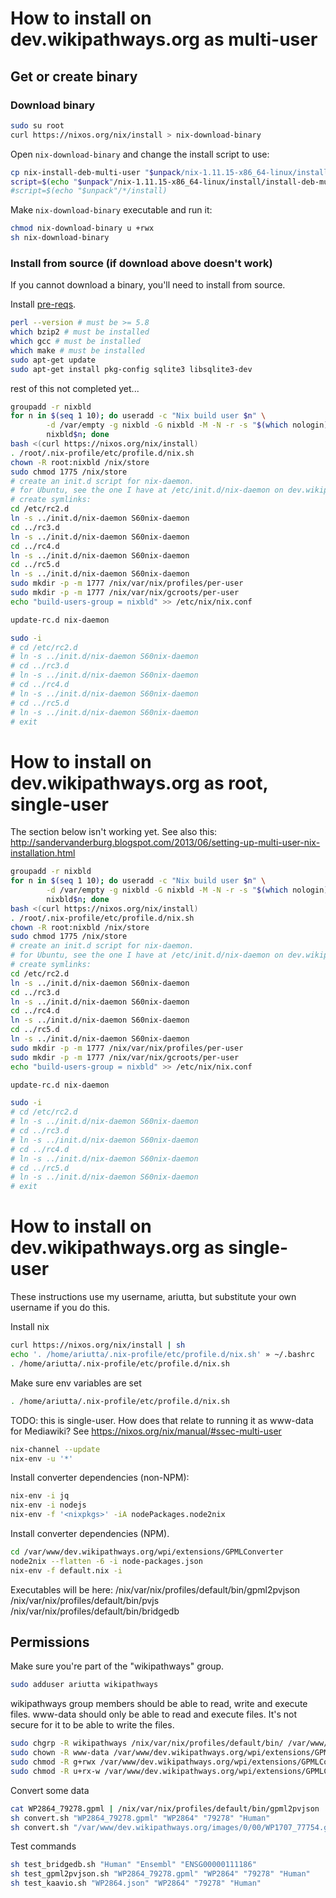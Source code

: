 # How to install on dev.wikipathways.org as multi-user

## Get or create binary
### Download binary
```sh
sudo su root
curl https://nixos.org/nix/install > nix-download-binary
```

Open `nix-download-binary` and change the install script to use:
```sh
cp nix-install-deb-multi-user "$unpack/nix-1.11.15-x86_64-linux/install/install-deb-multi-user"
script=$(echo "$unpack"/nix-1.11.15-x86_64-linux/install/install-deb-multi-user)
#script=$(echo "$unpack"/*/install)
```

Make `nix-download-binary` executable and run it:
```sh
chmod nix-download-binary u +rwx
sh nix-download-binary
```

### Install from source (if download above doesn't work)
If you cannot download a binary, you'll need to install from source.

Install [pre-reqs](https://nixos.org/nix/manual/#sec-prerequisites-source).

```sh
perl --version # must be >= 5.8
which bzip2 # must be installed
which gcc # must be installed
which make # must be installed
sudo apt-get update
sudo apt-get install pkg-config sqlite3 libsqlite3-dev
```

rest of this not completed yet...

```sh
groupadd -r nixbld
for n in $(seq 1 10); do useradd -c "Nix build user $n" \
	    -d /var/empty -g nixbld -G nixbld -M -N -r -s "$(which nologin)" \
	    nixbld$n; done
bash <(curl https://nixos.org/nix/install)
. /root/.nix-profile/etc/profile.d/nix.sh
chown -R root:nixbld /nix/store
sudo chmod 1775 /nix/store
# create an init.d script for nix-daemon.
# for Ubuntu, see the one I have at /etc/init.d/nix-daemon on dev.wikipathways.org server
# create symlinks:
cd /etc/rc2.d
ln -s ../init.d/nix-daemon S60nix-daemon
cd ../rc3.d
ln -s ../init.d/nix-daemon S60nix-daemon
cd ../rc4.d
ln -s ../init.d/nix-daemon S60nix-daemon
cd ../rc5.d
ln -s ../init.d/nix-daemon S60nix-daemon
sudo mkdir -p -m 1777 /nix/var/nix/profiles/per-user
sudo mkdir -p -m 1777 /nix/var/nix/gcroots/per-user
echo "build-users-group = nixbld" >> /etc/nix/nix.conf

update-rc.d nix-daemon

sudo -i
# cd /etc/rc2.d
# ln -s ../init.d/nix-daemon S60nix-daemon
# cd ../rc3.d
# ln -s ../init.d/nix-daemon S60nix-daemon
# cd ../rc4.d
# ln -s ../init.d/nix-daemon S60nix-daemon
# cd ../rc5.d
# ln -s ../init.d/nix-daemon S60nix-daemon
# exit

```

# How to install on dev.wikipathways.org as root, single-user
The section below isn't working yet. See also this: http://sandervanderburg.blogspot.com/2013/06/setting-up-multi-user-nix-installation.html

```sh
groupadd -r nixbld
for n in $(seq 1 10); do useradd -c "Nix build user $n" \
	    -d /var/empty -g nixbld -G nixbld -M -N -r -s "$(which nologin)" \
	    nixbld$n; done
bash <(curl https://nixos.org/nix/install)
. /root/.nix-profile/etc/profile.d/nix.sh
chown -R root:nixbld /nix/store
sudo chmod 1775 /nix/store
# create an init.d script for nix-daemon.
# for Ubuntu, see the one I have at /etc/init.d/nix-daemon on dev.wikipathways.org server
# create symlinks:
cd /etc/rc2.d
ln -s ../init.d/nix-daemon S60nix-daemon
cd ../rc3.d
ln -s ../init.d/nix-daemon S60nix-daemon
cd ../rc4.d
ln -s ../init.d/nix-daemon S60nix-daemon
cd ../rc5.d
ln -s ../init.d/nix-daemon S60nix-daemon
sudo mkdir -p -m 1777 /nix/var/nix/profiles/per-user
sudo mkdir -p -m 1777 /nix/var/nix/gcroots/per-user
echo "build-users-group = nixbld" >> /etc/nix/nix.conf

update-rc.d nix-daemon

sudo -i
# cd /etc/rc2.d
# ln -s ../init.d/nix-daemon S60nix-daemon
# cd ../rc3.d
# ln -s ../init.d/nix-daemon S60nix-daemon
# cd ../rc4.d
# ln -s ../init.d/nix-daemon S60nix-daemon
# cd ../rc5.d
# ln -s ../init.d/nix-daemon S60nix-daemon
# exit

```

# How to install on dev.wikipathways.org as single-user

These instructions use my username, ariutta, but substitute your own username if you do this.

Install nix
```sh
curl https://nixos.org/nix/install | sh
echo '. /home/ariutta/.nix-profile/etc/profile.d/nix.sh' » ~/.bashrc
. /home/ariutta/.nix-profile/etc/profile.d/nix.sh
```

Make sure env variables are set
```sh
. /home/ariutta/.nix-profile/etc/profile.d/nix.sh
```

TODO: this is single-user. How does that relate to running it as www-data for Mediawiki?
See https://nixos.org/nix/manual/#ssec-multi-user

```sh
nix-channel --update
nix-env -u '*'
```

Install converter dependencies (non-NPM):
```sh
nix-env -i jq
nix-env -i nodejs
nix-env -f '<nixpkgs>' -iA nodePackages.node2nix
```

Install converter dependencies (NPM).
```sh
cd /var/www/dev.wikipathways.org/wpi/extensions/GPMLConverter
node2nix --flatten -6 -i node-packages.json
nix-env -f default.nix -i
```

Executables will be here:
/nix/var/nix/profiles/default/bin/gpml2pvjson
/nix/var/nix/profiles/default/bin/pvjs
/nix/var/nix/profiles/default/bin/bridgedb

## Permissions
Make sure you're part of the "wikipathways" group.
```sh
sudo adduser ariutta wikipathways
```
wikipathways group members should be able to read, write and execute files.
www-data should only be able to read and execute files. It's not secure for it to be able to write the files.
```sh
sudo chgrp -R wikipathways /nix/var/nix/profiles/default/bin/ /var/www/dev.wikipathways.org/wpi/extensions/GPMLConverter/
sudo chown -R www-data /var/www/dev.wikipathways.org/wpi/extensions/GPMLConverter/
sudo chmod -R g+rwx /var/www/dev.wikipathways.org/wpi/extensions/GPMLConverter/
sudo chmod -R u+rx-w /var/www/dev.wikipathways.org/wpi/extensions/GPMLConverter/
```

Convert some data
```sh
cat WP2864_79278.gpml | /nix/var/nix/profiles/default/bin/gpml2pvjson
sh convert.sh "WP2864_79278.gpml" "WP2864" "79278" "Human"
sh convert.sh "/var/www/dev.wikipathways.org/images/0/00/WP1707_77754.gpml" "WP1707" "77754" "Mycobacterium tuberculosis"
```

Test commands
```sh
sh test_bridgedb.sh "Human" "Ensembl" "ENSG00000111186"
sh test_gpml2pvjson.sh "WP2864_79278.gpml" "WP2864" "79278" "Human"
sh test_kaavio.sh "WP2864.json" "WP2864" "79278" "Human"
```
